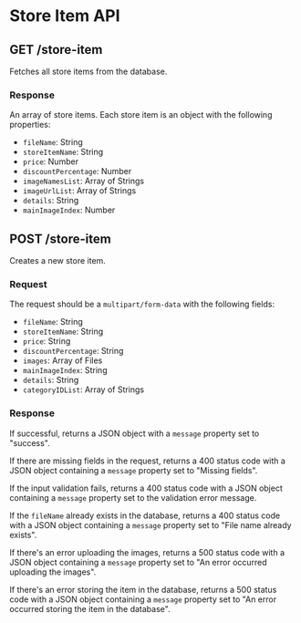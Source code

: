 # Store Item API

## GET /store-item

Fetches all store items from the database.

### Response

An array of store items. Each store item is an object with the following properties:

- `fileName`: String
- `storeItemName`: String
- `price`: Number
- `discountPercentage`: Number
- `imageNamesList`: Array of Strings
- `imageUrlList`: Array of Strings
- `details`: String
- `mainImageIndex`: Number

## POST /store-item

Creates a new store item.

### Request

The request should be a `multipart/form-data` with the following fields:

- `fileName`: String
- `storeItemName`: String
- `price`: String
- `discountPercentage`: String
- `images`: Array of Files
- `mainImageIndex`: String
- `details`: String
- `categoryIDList`: Array of Strings

### Response

If successful, returns a JSON object with a `message` property set to "success".

If there are missing fields in the request, returns a 400 status code with a JSON object containing a `message` property set to "Missing fields".

If the input validation fails, returns a 400 status code with a JSON object containing a `message` property set to the validation error message.

If the `fileName` already exists in the database, returns a 400 status code with a JSON object containing a `message` property set to "File name already exists".

If there's an error uploading the images, returns a 500 status code with a JSON object containing a `message` property set to "An error occurred uploading the images".

If there's an error storing the item in the database, returns a 500 status code with a JSON object containing a `message` property set to "An error occurred storing the item in the database".
